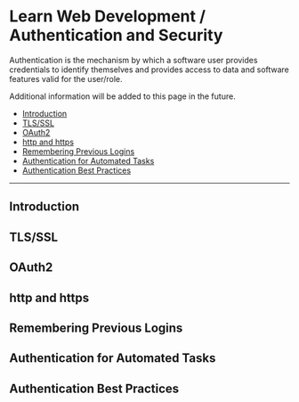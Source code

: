 # Learn Web Development / Authentication and Security #

Authentication is the mechanism by which a software user
provides credentials to identify themselves and provides access
to data and software features valid for the user/role.

Additional information will be added to this page in the future.

* [Introduction](#introduction)
* [TLS/SSL](#tlsssl)
* [OAuth2](#oauth2)
* [http and https](#http-and-https)
* [Remembering Previous Logins](#remembering-previous-logins)
* [Authentication for Automated Tasks](#authentication-for-automated-tasks)
* [Authentication Best Practices](#authentication-best-practices)

----

## Introduction ##

## TLS/SSL ##

## OAuth2 ##

## http and https ##

## Remembering Previous Logins ##

## Authentication for Automated Tasks ##

## Authentication Best Practices ##
